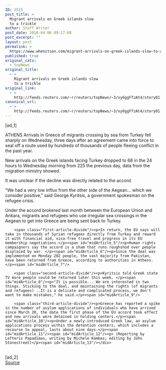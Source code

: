 ```yaml
---
ID: 2515
post_title: >
  Migrant arrivals on Greek islands slow
  to a trickle
author: Staff Writer
post_date: 2016-04-06 09:17:08
post_excerpt: ""
layout: post
permalink: >
  https://www.whenitson.com/migrant-arrivals-on-greek-islands-slow-to-a-trickle/
published: true
original_cats:
  - topNews
original_title:
  - >
    Migrant arrivals on Greek islands slow
    to a trickle
original_link:
  - >
    http://feeds.reuters.com/~r/reuters/topNews/~3/xy6ggFfzAt4/story01.htm
canonical_url:
  - >
    http://feeds.reuters.com/~r/reuters/topNews/~3/xy6ggFfzAt4/story01.htm
---
```

 [ad_1]
<br><div id="articleText">
<span id="midArticle_start"/>

<span class="focusParagraph" readability="5"><p><span class="articleLocation">ATHENS</span> Arrivals in Greece of migrants crossing by sea from Turkey fell sharply on Wednesday, three days after an agreement came into force to seal off a route used by hundreds of thousands of people fleeing conflict in the past year.</p></span><span id="midArticle_0"/><p>New arrivals on the Greek islands facing Turkey dropped to 68 in the 24 hours to Wednesday morning from 225 the previous day, data from the migration ministry showed.</p><span id="midArticle_1"/><p>It was unclear if the decline was directly related to the accord.</p><span id="midArticle_2"/><p>"We had a very low influx from the other side of the Aegean... which we consider positive," said George Kyritsis, a government spokesman on the refugee crisis.</p><span id="midArticle_3"/><p>Under the accord brokered last month between the European Union and Ankara, migrants and refugees who use irregular sea crossings in the Aegean to get into Greece are being sent back to Turkey. </p><span id="midArticle_4"/>
        
        <span class="first-article-divide"/><p>In return, the EU says will take in thousands of Syrian refugees directly from Turkey and reward it with financial aid, visa-free travel and progress in its EU membership negotiations.</p><span id="midArticle_5"/><p>Human rights campaigners say the accord is a sham that runs roughshod over people displaced by war. </p><span id="midArticle_6"/><p>Since the deal was implemented on Monday 202 people, the vast majority from Pakistan, have been returned from Greece, according to authorities in Athens.</p><span id="midArticle_7"/>
        
        <span class="second-article-divide"/><p>Kyritsis told Greek state TV more people could be returned later this week. </p><span id="midArticle_8"/><p>"It is possible... We are interested in two things. Sticking to the deal, and maintaining the rights (of migrants and refugees) ..It is a delicate and complicated process, we don't want to make mistakes," he said.</p><span id="midArticle_9"/>
        
        <span class="third-article-divide"/><p>Greece has reported a spike in the number of asylum applications of individuals who have arrived since March 20, the date the first phase of the EU accord took effect and new arrivals were detained in holding centers.</p><span id="midArticle_10"/><p>Under a newly-introduced Greek law, an asylum applications process within the detention centers, which includes a recourse to appeal, lasts about nine days.</p><span id="midArticle_11"/><span id="midArticle_12"/><p> (Reporting by Lefteris Papadimas, writing by Michele Kambas; editing by John Stonestreet)</p><span id="midArticle_13"/></div>
<br>[ad_2]
<br><a href="http://feeds.reuters.com/~r/reuters/topNews/~3/xy6ggFfzAt4/story01.htm">Source </a>